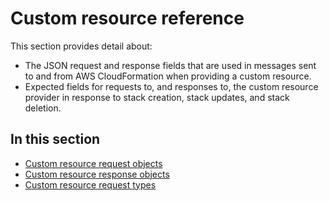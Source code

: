 # Custom resource reference<a name="crpg-ref"></a>

This section provides detail about:
+ The JSON request and response fields that are used in messages sent to and from AWS CloudFormation when providing a custom resource\.
+ Expected fields for requests to, and responses to, the custom resource provider in response to stack creation, stack updates, and stack deletion\.

## In this section<a name="w10032ab1c27c23c19b7"></a>
+ [Custom resource request objects](crpg-ref-requests.md)
+ [Custom resource response objects](crpg-ref-responses.md)
+ [Custom resource request types](crpg-ref-requesttypes.md)